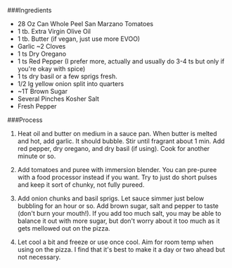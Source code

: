 
###Ingredients
- 28 Oz Can Whole Peel San Marzano Tomatoes
- 1 tb. Extra Virgin Olive Oil
- 1 tb. Butter (if vegan, just use more EVOO)
- Garlic ~2 Cloves
- 1 ts Dry Oregano
- 1 ts Red Pepper (I prefer more, actually and usually do 3-4 ts but only if you're okay with spice)
- 1 ts dry basil or a few sprigs fresh.
- 1/2 lg yellow onion split into quarters
- ~1T Brown Sugar
- Several Pinches Kosher Salt
- Fresh Pepper

###Process
1. Heat oil and butter on medium in a sauce pan. When butter is melted and hot, add garlic. It should bubble. Stir until fragrant about 1 min. Add red pepper, dry oregano, and dry basil (if using). Cook for another minute or so.

2. Add tomatoes and puree with immersion blender. You can pre-puree with a food processor instead if you want. Try to just do short pulses and keep it sort of chunky, not fully pureed.

3. Add onion chunks and basil sprigs. Let sauce simmer just below bubbling for an hour or so. Add brown sugar, salt and pepper to taste (don't burn your mouth!). If you add too much salt, you may be able to balance it out with more sugar, but don't worry about it too much as it gets mellowed out on the pizza.

4. Let cool a bit and freeze or use once cool. Aim for room temp when using on the pizza. I find that it's best to make it a day or two ahead but not necessary.
